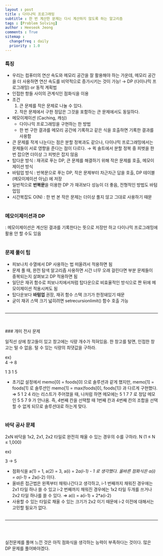 ```yaml
---
layout : post
title : 다이나믹 프로그래밍
subtitle : 한 번 계산한 문제는 다시 계산하지 않도록 하는 알고리즘
tags : [Problem Solving]
author : Heeseok Jeong
comments : True
sitemap :
  changefreq : daily
  priority : 1.0
---
```


### 특징

- 우리는 컴퓨터의 연산 속도와 메모리 공간을 잘 활용해야 하는 가운데, 메모리 공간을 더 사용하면 연산 속도를 비약적으로 증가시키는 것이 가능!
→ DP (다이나믹 프로그래밍) or 동적 계획법
- 인접한 항들 사이의 관계식인 점화식을 이용
- 조건
    1. 큰 문제를 작은 문제로 나눌 수 있다.
    2. 작은 문제에서 구한 정답은 그것을 포함하는 큰 문제에서도 동일하다.
- 메모이제이션 (Caching, 캐싱)
    - 다이나믹 프로그래밍을 구현하는 한 방법
    - 한 번 구한 결과를 메모리 공간에 기록하고 같은 식을 호출하면 기록한 결과를 사용함
- 큰 문제를 작게 나눈다는 점은 분할 정복과도 같으나, 다이나믹 프로그래밍에서는 문제들이 서로 영향을 준다는 점이 다르다.
→ 퀵 솔트에서 분할 정복 중 피벗을 한 번 잡으면 더이상 그 피벗은 잡지 않음
- 탑다운 방식 : 재귀로 푸는 DP, 큰 문제를 해결하기 위해 작은 문제를 호출, 메모이제이션 방식
- 바텀업 방식 : 반복문으로 푸는 DP, 작은 문제부터 차근차근 답을 호출, DP 테이블 (메모이제이션 아님) 에 저장
- 일반적으로 **반복문**을 이용한 DP 가 재귀보다 성능이 더 좋음, 전형적인 방법도 바텀업임
- 시간복잡도 O(N)
: 한 번 본 작은 문제는 더이상 풀지 않고 그대로 사용하기 때문
<br><br>

### 메모이제이션과 DP

: 메모이제이션은 계산된 결과를 기록한다는 뜻으로 저장만 하고 다이나믹 프로그래밍에 활용 안 할 수도 있음
<br><br>

### 문제 풀이 팁

- 피보나치 수열에서 DP 사용하는 법 떠올려서 적용하면 됨
- 문제 풀 때, 완전 탐색 알고리즘 사용하면 시간 너무 오래 걸린다면 부분 문제들이 중복되는지 살펴보고 DP 적용하면 됨
- 일단은 재귀 함수로 피보나치에서처럼 탑다운으로 비효율적인 방식으로 짠 뒤에 메모이제이션 적용시켜도 됨
- 탑다운보다 **바텀업** 권장, 재귀 함수 스택 크기가 한정돼있기 때문
- 굳이 재귀 스택 크기 넓히려면 setrecursionlimit() 함수 호출 가능
<br><br>
<hr>
<br><br>
### 개미 전사 문제

일직선 상에 창고들이 있고 창고에는 식량 개수가 적혀있음. 한 창고를 털면, 인접한 창고는 털 수 없음. 털 수 있는 식량의 최댓값을 구하라.

ex)            
4                →                8

1 3 1 5

- 초기값 설정에서 memo[0] = foods[0] 으로 솔루션과 같게 했지만, memo[1] = foods[1] 로 솔루션인 memo[1] = max(foods[0], foods[1]) 과 다르게 구현했다.
⇒ 5 1 2 4 라는 리스트가 주어졌을 때, 나처럼 하면 메모에는 5 1 7 7 로 정답 메모인 5 5 7 9 가 안나옴. 즉, 4번째 칸을 선택할 때 1번째 칸과 4번째 칸의 조합을 선택할 수 없게 되므로 솔루션대로 하는게 맞다.
<br><br>

### 바닥 공사 문제

2xN 바닥을 1x2, 2x1, 2x2 타일로 완전히 채울 수 있는 경우의 수를 구하라. N (1 ≤ N ≤ 1,000)

ex)

3 → 5

- 점화식을 a(1) = 1, a(2) = 3, a(i) = 2*a(i-1) - 1 로 생각했다. 올바른 점화식은 a(i) = a(i-1) + 2*a(i-2) 이다.
- 올바른 접근법은 왼쪽부터 채워나간다고 생각하고, i-1 번째까지 채워진 경우에는 2x1 타일 하나 쓸 수 있고 i-2 번째까지 채워진 경우에는 1x2 타일 두개를 쓰거나 2x2 타일 하나를 쓸 수 있다.
⇒ a(i) = a(i-1) + 2*a(i-2)
- 사용할 수 있는 타일로 채울 수 있는 크기가 2x2 이기 때문에 i-2 이전에 대해서는 고민할 필요가 없다.
<br><br>
<hr>
<br><br>

실전문제를 풀며 느낀 것은 아직 점화식을 생각하는 능력이 부족하다는 것이다. 많은 DP 문제를 풀어봐야겠다.
